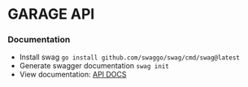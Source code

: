 # GARAGE API


### Documentation

- Install swag ``go install github.com/swaggo/swag/cmd/swag@latest``
- Generate swagger documentation `swag init`
- View documentation: [API DOCS](http://localhost:8080/swagger/index.htm)
